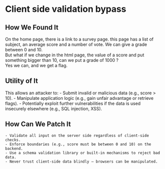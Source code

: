 # Client side validation bypass

## How We Found It
On the home page, there is a link to a survey page. this page has a list of subject, an average score and a number of vote. We can give a grade between 0 and 10.  
But what if we change in the html page, the value of a score and put something bigger than 10, can we put a grade of 1000 ?  
Yes we can, and we get a flag.

## Utility of It
This allows an attacker to:
    - Submit invalid or malicious data (e.g., score > 10).
    - Manipulate application logic (e.g., gain unfair advantage or retrieve flags).
    - Potentially exploit further vulnerabilities if the data is used insecurely elsewhere (e.g., SQL injection, XSS).


## How Can We Patch It
    - Validate all input on the server side regardless of client-side checks.
    - Enforce boundaries (e.g., score must be between 0 and 10) on the backend.
    - Use a schema validation library or built-in mechanisms to reject bad data.
    - Never trust client-side data blindly — browsers can be manipulated.
